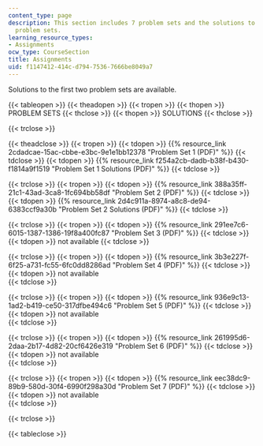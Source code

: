 ```yaml
---
content_type: page
description: This section includes 7 problem sets and the solutions to the first two
  problem sets.
learning_resource_types:
- Assignments
ocw_type: CourseSection
title: Assignments
uid: f1147412-414c-d794-7536-7666be8049a7
---
```


Solutions to the first two problem sets are available.

{{< tableopen >}}
{{< theadopen >}}
{{< tropen >}}
{{< thopen >}}
PROBLEM SETS
{{< thclose >}}
{{< thopen >}}
SOLUTIONS
{{< thclose >}}

{{< trclose >}}

{{< theadclose >}}
{{< tropen >}}
{{< tdopen >}}
{{% resource_link 2cdadcae-15ac-cbbe-e3bc-9e1e1bb12378 "Problem Set 1 (PDF)" %}}
{{< tdclose >}}
{{< tdopen >}}
{{% resource_link f254a2cb-dadb-b38f-b430-f1814a9f1519 "Problem Set 1 Solutions (PDF)" %}}
{{< tdclose >}}

{{< trclose >}}
{{< tropen >}}
{{< tdopen >}}
{{% resource_link 388a35ff-21c1-43ad-3ca8-1fc694bb58df "Problem Set 2 (PDF)" %}}
{{< tdclose >}}
{{< tdopen >}}
{{% resource_link 2d4c911a-8974-a8c8-de94-6383ccf9a30b "Problem Set 2 Solutions (PDF)" %}}
{{< tdclose >}}

{{< trclose >}}
{{< tropen >}}
{{< tdopen >}}
{{% resource_link 291ee7c6-6015-1387-1386-19f8a400fc87 "Problem Set 3 (PDF)" %}}
{{< tdclose >}}
{{< tdopen >}}
not available
{{< tdclose >}}

{{< trclose >}}
{{< tropen >}}
{{< tdopen >}}
{{% resource_link 3b3e227f-6f25-a731-fc55-6fc0dd8286ad "Problem Set 4 (PDF)" %}}
{{< tdclose >}}
{{< tdopen >}}
﻿not available  
{{< tdclose >}}

{{< trclose >}}
{{< tropen >}}
{{< tdopen >}}
{{% resource_link 936e9c13-1ad2-b419-ce50-317dfbe494c6 "Problem Set 5 (PDF)" %}}
{{< tdclose >}}
{{< tdopen >}}
﻿not available  
{{< tdclose >}}

{{< trclose >}}
{{< tropen >}}
{{< tdopen >}}
{{% resource_link 261995d6-2daa-2b17-4d82-20cf6426e319 "Problem Set 6 (PDF)" %}}
{{< tdclose >}}
{{< tdopen >}}
﻿not available  
{{< tdclose >}}

{{< trclose >}}
{{< tropen >}}
{{< tdopen >}}
{{% resource_link eec38dc9-89b9-580d-30f4-6990f298a30d "Problem Set 7 (PDF)" %}}
{{< tdclose >}}
{{< tdopen >}}
﻿not available  
{{< tdclose >}}

{{< trclose >}}

{{< tableclose >}}